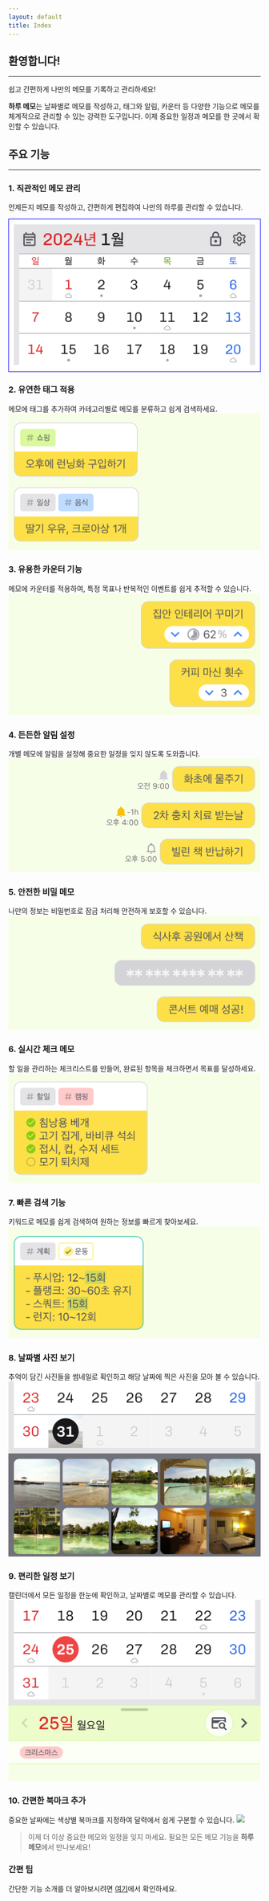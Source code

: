 ```yaml
---
layout: default
title: Index
---
```


## 환영합니다!

---

쉽고 간편하게 나만의 메모를 기록하고 관리하세요!

**하루 메모**는 날짜별로 메모를 작성하고, 태그와 알림, 카운터 등 다양한 기능으로 메모를 체계적으로 관리할 수 있는 강력한 도구입니다. 이제 중요한 일정과 메모를 한 곳에서 확인할 수 있습니다.

## 주요 기능

---

### 1. **직관적인 메모 관리**

언제든지 메모를 작성하고, 간편하게 편집하여 나만의 하루를 관리할 수 있습니다.

<div style="background-color: #ffffff; padding: 10px; border: 1px solid blue;">
	<img src="../images/ko/index_1.png">
</div>

### 2. **유연한 태그 적용**

메모에 태그를 추가하여 카테고리별로 메모를 분류하고 쉽게 검색하세요.
<img src="../images/ko/index_2.png">

### 3. **유용한 카운터 기능**

메모에 카운터를 적용하여, 특정 목표나 반복적인 이벤트를 쉽게 추적할 수 있습니다.
<img src="../images/ko/index_3.png">

### 4. **든든한 알림 설정**

개별 메모에 알림을 설정해 중요한 일정을 잊지 않도록 도와줍니다.
<img src="../images/ko/index_4.png">

### 5. **안전한 비밀 메모**

나만의 정보는 비밀번호로 잠금 처리해 안전하게 보호할 수 있습니다.
<img src="../images/ko/index_5.png">

### 6. **실시간 체크 메모**

할 일을 관리하는 체크리스트를 만들어, 완료된 항목을 체크하면서 목표를 달성하세요.
<img src="../images/ko/index_6.png">

### 7. **빠른 검색 기능**

키워드로 메모를 쉽게 검색하여 원하는 정보를 빠르게 찾아보세요.
<img src="../images/ko/index_7.png">

### 8. **날짜별 사진 보기**

추억이 담긴 사진들을 썸네일로 확인하고 해당 날짜에 찍은 사진을 모아 볼 수 있습니다.
<img src="../images/ko/index_8.png">

### 9. **편리한 일정 보기**

캘린더에서 모든 일정을 한눈에 확인하고, 날짜별로 메모를 관리할 수 있습니다.
<img src="../images/ko/index_9.png">

### 10. **간편한 북마크 추가**

중요한 날짜에는 색상별 북마크를 지정하여 달력에서 쉽게 구분할 수 있습니다.
<img src="../images/ko/index_10.png">

> 이제 더 이상 중요한 메모와 일정을 잊지 마세요. 필요한 모든 메모 기능을 **하루 메모**에서 만나보세요!

### 간편 팁

간단한 기능 소개를 더 알아보시려면 [여기](support)에서 확인하세요.
